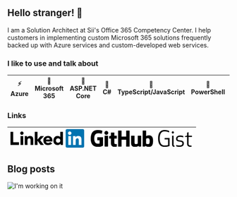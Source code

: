 ## Hello stranger! :wave:

I am a Solution Architect at Sii's Office 365 Competency Center. I help customers in implementing custom Microsoft 365 solutions frequently backed up with Azure services and custom-developed web services.

### I like to use and talk about

⚡ Azure | 🏢 Microsoft 365 | 🚀 ASP.NET Core | 🔨 C# | 🔧 TypeScript/JavaScript | 🔦 PowerShell | 🍕🍝 Pizza & pasta!!!
-|-|-|-|-|-|-

### Links

[![LinkedIn Profile](https://raw.githubusercontent.com/rithala/rithala/master/assets/linkedin.svg)](https://www.linkedin.com/in/rithaler/) | [![GitHub Gists](https://raw.githubusercontent.com/rithala/rithala/master/assets/gist.svg)](https://gist.github.com/rithala)
-|-

## Blog posts

<img alt="I'm working on it" src="https://github.com/rithala/rithala/raw/master/assets/inprogress.gif"/>
